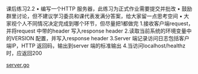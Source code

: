 课后练习2.2
• 编写一个HTTP 服务器，此练习为正式作业需要提交并批改
• 鼓励群里讨论，但不建议学习委员和课代表发满分答案，给大家留一点思考空间
• 大家视个人不同情况决定完成到哪个环节，但尽量把1都做完
1.接收客户端request，并将request 中带的header 写入response header
2.读取当前系统的环境变量中的VERSION 配置，并写入response header
3.Server 端记录访问日志包括客户端IP，HTTP 返回码，输出到server 端的标准输出
4.当访问localhost/healthz 时，应返回200

[server.go](./web-server/server/server.go)